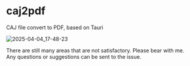 # caj2pdf
CAJ file convert to PDF, based on Tauri

![2025-04-04_17-48-23](https://github.com/user-attachments/assets/fc89393a-bad3-4792-b544-52bbfad2841e)

There are still many areas that are not satisfactory. Please bear with me. Any questions or suggestions can be sent to the issue.
